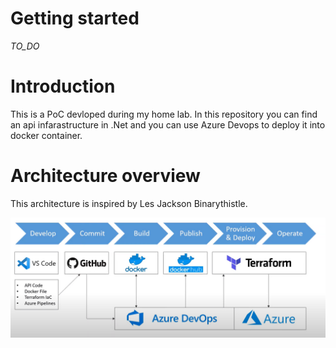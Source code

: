 # Getting started

_TO_DO_

# Introduction
This is a PoC devloped during my home lab. In this repository you can find an api infarastructure in .Net and you can use Azure Devops to deploy it into docker container. 

# Architecture overview
This architecture is inspired by Les Jackson Binarythistle. 

![alt text](doc/PoC-introduction.PNG)